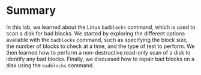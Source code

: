 # Summary

In this lab, we learned about the Linux `badblocks` command, which is used to scan a disk for bad blocks. We started by exploring the different options available with the `badblocks` command, such as specifying the block size, the number of blocks to check at a time, and the type of test to perform. We then learned how to perform a non-destructive read-only scan of a disk to identify any bad blocks. Finally, we discussed how to repair bad blocks on a disk using the `badblocks` command.
